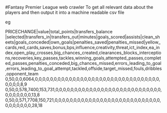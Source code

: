 #Fantasy Premier League web crawler
To get all relevant data about the players and then output it into a machine readable csv file

eg 

PRICECHANGE|value|total_points|transfers_balance |selected|transfers_in|transfers_out|minutes|goals_scored|assists|clean_sheets|goals_conceded|own_goals|penalties_saved|penalties_missed|yellow_cards,red_cards,saves,bonus,bps,influence,creativity,threat,ict_index,ea_index,open_play_crosses,big_chances_created,clearances_blocks_interceptions,recoveries,key_passes,tackles,winning_goals,attempted_passes,completed_passes,penalties_conceded,big_chances_missed,errors_leading_to_goal,errors_leading_to_goal_attempt,tackled,offside,target_missed,fouls,dribbles,opponent_team
0,50,0,0,6064,0,0,0,0,0,0,0,0,0,0,0,0,0,0,0,0,0,0,0,0,0,0,0,0,0,0,0,0,0,0,0,0,0,0,0,0,0,8,9
0,50,0,578,7400,153,731,0,0,0,0,0,0,0,0,0,0,0,0,0,0,0,0,0,0,0,0,0,0,0,0,0,0,0,0,0,0,0,0,0,0,0,13,8
0,50,0,571,7708,150,721,0,0,0,0,0,0,0,0,0,0,0,0,0,0,0,0,0,0,0,0,0,0,0,0,0,0,0,0,0,0,0,0,0,0,0,28,18
